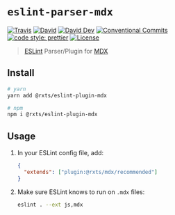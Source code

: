 # `eslint-parser-mdx`

[![Travis](https://img.shields.io/travis/com/rx-ts/eslint-plugin-mdx.svg)](https://travis-ci.com/rx-ts/eslint-plugin-mdx)
[![David](https://img.shields.io/david/rx-ts/eslint-plugin-mdx.svg)](https://david-dm.org/rx-ts/eslint-plugin-mdx)
[![David Dev](https://img.shields.io/david/dev/rx-ts/eslint-plugin-mdx.svg)](https://david-dm.org/rx-ts/eslint-plugin-mdx?type=dev)
[![Conventional Commits](https://img.shields.io/badge/Conventional%20Commits-1.0.0-yellow.svg)](https://conventionalcommits.org)
[![code style: prettier](https://img.shields.io/badge/code_style-prettier-ff69b4.svg)](https://github.com/prettier/prettier)
[![License](https://img.shields.io/badge/license-MIT-blue.svg)](LICENSE)

> [ESLint](https://eslint.org/) Parser/Plugin for [MDX](https://github.com/mdx-js/mdx)

## Install

```sh
# yarn
yarn add @rxts/eslint-plugin-mdx

# npm
npm i @rxts/eslint-plugin-mdx
```

## Usage

1. In your ESLint config file, add:

   ```json
   {
     "extends": ["plugin:@rxts/mdx/recommended"]
   }
   ```

2. Make sure ESLint knows to run on `.mdx` files:

   ```sh
   eslint . --ext js,mdx
   ```
